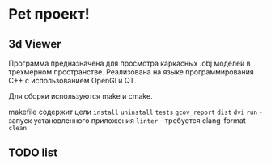 # Pet проект!
## 3d Viewer

Программа предназначена для просмотра каркасных .obj моделей
в трехмерном пространстве. Реализована на языке программирования С++
с использованием OpenGl и QT.

Для сборки используются make и cmake.

makefile содержит цели 
`install`
`uninstall`
`tests`
`gcov_report`
`dist`
`dvi`
`run` - запуск установленного приложения
`linter` - требуется clang-format
`clean`

## TODO list
